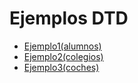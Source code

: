 # Ejemplos DTD
- [Ejemplo1(alumnos)](alumno.xml)
- [Ejemplo2(colegios)](colegio.xml)
- [Ejemplo3(coches)](coches.xml)
